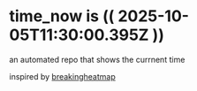 # time_now is (( 2025-10-05T11:30:00.395Z ))

an automated repo that shows the currnent time

inspired by [breakingheatmap](https://github.com/breakingheatmap/breakingheatmap)